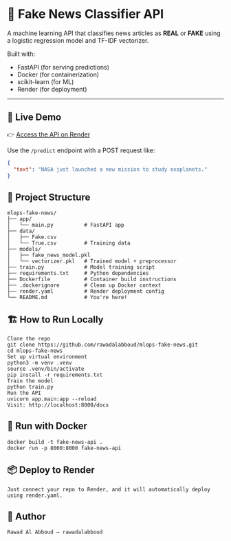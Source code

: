 # 🧠 Fake News Classifier API

A machine learning API that classifies news articles as **REAL** or **FAKE** using a logistic regression model and TF-IDF vectorizer.

Built with:
- FastAPI (for serving predictions)
- Docker (for containerization)
- scikit-learn (for ML)
- Render (for deployment)

---

## 🚀 Live Demo

👉 [Access the API on Render](https://mlops-fake-news.onrender.com)

Use the `/predict` endpoint with a POST request like:

```json
{
  "text": "NASA just launched a new mission to study exoplanets."
}
```

## 🧰 Project Structure
```plaintext
mlops-fake-news/
├── app/
│   └── main.py          # FastAPI app
├── data/
│   ├── Fake.csv
│   └── True.csv         # Training data
├── models/
│   ├── fake_news_model.pkl
│   └── vectorizer.pkl   # Trained model + preprocessor
├── train.py             # Model training script
├── requirements.txt     # Python dependencies
├── Dockerfile           # Container build instructions
├── .dockerignore        # Clean up Docker context
├── render.yaml          # Render deployment config
└── README.md            # You're here!
```

## 🏗️ How to Run Locally
```plaintext
Clone the repo
git clone https://github.com/rawadalabboud/mlops-fake-news.git  
cd mlops-fake-news
Set up virtual environment
python3 -m venv .venv  
source .venv/bin/activate  
pip install -r requirements.txt
Train the model
python train.py
Run the API
uvicorn app.main:app --reload
Visit: http://localhost:8000/docs
```

## 🐳 Run with Docker
```plaintext
docker build -t fake-news-api .  
docker run -p 8000:8000 fake-news-api
```

## 📦 Deploy to Render
```plaintext
Just connect your repo to Render, and it will automatically deploy using render.yaml.
```

## 👤 Author
```plaintext
Rawad Al Abboud — rawadalabboud
```